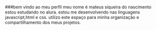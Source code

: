 ###bem vindo ao meu perfil
 meu nome é mateus siqueira do nascimento
estou estudando no alura.
estou me desenvolvendo nas linguagens javascript,html e css.
utilizo este espaço para minha organização e compartilhamento dos meus projetos.
